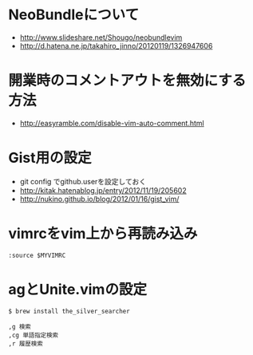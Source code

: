 # NeoBundleについて
* http://www.slideshare.net/Shougo/neobundlevim
* http://d.hatena.ne.jp/takahiro_jinno/20120119/1326947606

# 開業時のコメントアウトを無効にする方法
* http://easyramble.com/disable-vim-auto-comment.html

# Gist用の設定
* git config でgithub.userを設定しておく
* http://kitak.hatenablog.jp/entry/2012/11/19/205602
* http://nukino.github.io/blog/2012/01/16/gist_vim/

# vimrcをvim上から再読み込み
    :source $MYVIMRC

# agとUnite.vimの設定
    $ brew install the_silver_searcher

    ,g 検索
    ,cg 単語指定検索
    ,r 履歴検索
